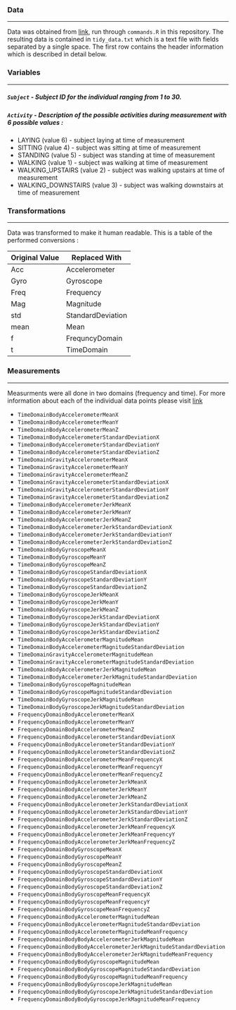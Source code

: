 ### Data
***
Data was obtained from [link](http://archive.ics.uci.edu/ml/datasets/Human+Activity+Recognition+Using+Smartphones), run through `commands.R` in this repository. The resulting data is contained in `tidy_data.txt` which is a text file with fields separated by a single space.  The first row contains the header information which is described in detail below.


### Variables
***
##### `Subject` - Subject ID for the individual ranging from 1 to 30.
##### `Activity` - Description of the possible activities during measurement with 6 possible values :
  * LAYING (value 6) - subject laying at time of measurement
  * SITTING (value 4) - subject was sitting at time of measurement
  * STANDING (value 5) - subject was standing at time of measurement
  * WALKING (value 1) - subject was walking at time of measurement
  * WALKING_UPSTAIRS (value 2) - subject was walking upstairs at time of measurement
  * WALKING_DOWNSTAIRS (value 3) - subject was walking downstairs at time of measurement



### Transformations
***
Data was transformed to make it human readable.  This is a table of the performed conversions :

Original Value    |    Replaced With
------------------|-----------------
Acc               |    Accelerometer
Gyro              |    Gyroscope
Freq              |    Frequency
Mag               |    Magnitude
std               |    StandardDeviation
mean              |    Mean
f                 |    FrequncyDomain
t                 |    TimeDomain


### Measurements
***
Measurments were all done in two domains (frequency and time).  For more information about each of the individual data points please visit [link](http://archive.ics.uci.edu/ml/datasets/Human+Activity+Recognition+Using+Smartphones)

* `TimeDomainBodyAccelerometerMeanX`
* `TimeDomainBodyAccelerometerMeanY`
* `TimeDomainBodyAccelerometerMeanZ`
* `TimeDomainBodyAccelerometerStandardDeviationX`
* `TimeDomainBodyAccelerometerStandardDeviationY`
* `TimeDomainBodyAccelerometerStandardDeviationZ`
* `TimeDomainGravityAccelerometerMeanX`
* `TimeDomainGravityAccelerometerMeanY`
* `TimeDomainGravityAccelerometerMeanZ`
* `TimeDomainGravityAccelerometerStandardDeviationX`
* `TimeDomainGravityAccelerometerStandardDeviationY`
* `TimeDomainGravityAccelerometerStandardDeviationZ`
* `TimeDomainBodyAccelerometerJerkMeanX`
* `TimeDomainBodyAccelerometerJerkMeanY`
* `TimeDomainBodyAccelerometerJerkMeanZ`
* `TimeDomainBodyAccelerometerJerkStandardDeviationX`
* `TimeDomainBodyAccelerometerJerkStandardDeviationY`
* `TimeDomainBodyAccelerometerJerkStandardDeviationZ`
* `TimeDomainBodyGyroscopeMeanX`
* `TimeDomainBodyGyroscopeMeanY`
* `TimeDomainBodyGyroscopeMeanZ`
* `TimeDomainBodyGyroscopeStandardDeviationX`
* `TimeDomainBodyGyroscopeStandardDeviationY`
* `TimeDomainBodyGyroscopeStandardDeviationZ`
* `TimeDomainBodyGyroscopeJerkMeanX`
* `TimeDomainBodyGyroscopeJerkMeanY`
* `TimeDomainBodyGyroscopeJerkMeanZ`
* `TimeDomainBodyGyroscopeJerkStandardDeviationX`
* `TimeDomainBodyGyroscopeJerkStandardDeviationY`
* `TimeDomainBodyGyroscopeJerkStandardDeviationZ`
* `TimeDomainBodyAccelerometerMagnitudeMean`
* `TimeDomainBodyAccelerometerMagnitudeStandardDeviation`
* `TimeDomainGravityAccelerometerMagnitudeMean`
* `TimeDomainGravityAccelerometerMagnitudeStandardDeviation`
* `TimeDomainBodyAccelerometerJerkMagnitudeMean`
* `TimeDomainBodyAccelerometerJerkMagnitudeStandardDeviation`
* `TimeDomainBodyGyroscopeMagnitudeMean`
* `TimeDomainBodyGyroscopeMagnitudeStandardDeviation`
* `TimeDomainBodyGyroscopeJerkMagnitudeMean`
* `TimeDomainBodyGyroscopeJerkMagnitudeStandardDeviation`
* `FrequencyDomainBodyAccelerometerMeanX`
* `FrequencyDomainBodyAccelerometerMeanY`
* `FrequencyDomainBodyAccelerometerMeanZ`
* `FrequencyDomainBodyAccelerometerStandardDeviationX`
* `FrequencyDomainBodyAccelerometerStandardDeviationY`
* `FrequencyDomainBodyAccelerometerStandardDeviationZ`
* `FrequencyDomainBodyAccelerometerMeanFrequencyX`
* `FrequencyDomainBodyAccelerometerMeanFrequencyY`
* `FrequencyDomainBodyAccelerometerMeanFrequencyZ`
* `FrequencyDomainBodyAccelerometerJerkMeanX`
* `FrequencyDomainBodyAccelerometerJerkMeanY`
* `FrequencyDomainBodyAccelerometerJerkMeanZ`
* `FrequencyDomainBodyAccelerometerJerkStandardDeviationX`
* `FrequencyDomainBodyAccelerometerJerkStandardDeviationY`
* `FrequencyDomainBodyAccelerometerJerkStandardDeviationZ`
* `FrequencyDomainBodyAccelerometerJerkMeanFrequencyX`
* `FrequencyDomainBodyAccelerometerJerkMeanFrequencyY`
* `FrequencyDomainBodyAccelerometerJerkMeanFrequencyZ`
* `FrequencyDomainBodyGyroscopeMeanX`
* `FrequencyDomainBodyGyroscopeMeanY`
* `FrequencyDomainBodyGyroscopeMeanZ`
* `FrequencyDomainBodyGyroscopeStandardDeviationX`
* `FrequencyDomainBodyGyroscopeStandardDeviationY`
* `FrequencyDomainBodyGyroscopeStandardDeviationZ`
* `FrequencyDomainBodyGyroscopeMeanFrequencyX`
* `FrequencyDomainBodyGyroscopeMeanFrequencyY`
* `FrequencyDomainBodyGyroscopeMeanFrequencyZ`
* `FrequencyDomainBodyAccelerometerMagnitudeMean`
* `FrequencyDomainBodyAccelerometerMagnitudeStandardDeviation`
* `FrequencyDomainBodyAccelerometerMagnitudeMeanFrequency`
* `FrequencyDomainBodyBodyAccelerometerJerkMagnitudeMean`
* `FrequencyDomainBodyBodyAccelerometerJerkMagnitudeStandardDeviation`
* `FrequencyDomainBodyBodyAccelerometerJerkMagnitudeMeanFrequency`
* `FrequencyDomainBodyBodyGyroscopeMagnitudeMean`
* `FrequencyDomainBodyBodyGyroscopeMagnitudeStandardDeviation`
* `FrequencyDomainBodyBodyGyroscopeMagnitudeMeanFrequency`
* `FrequencyDomainBodyBodyGyroscopeJerkMagnitudeMean`
* `FrequencyDomainBodyBodyGyroscopeJerkMagnitudeStandardDeviation`
* `FrequencyDomainBodyBodyGyroscopeJerkMagnitudeMeanFrequency`
